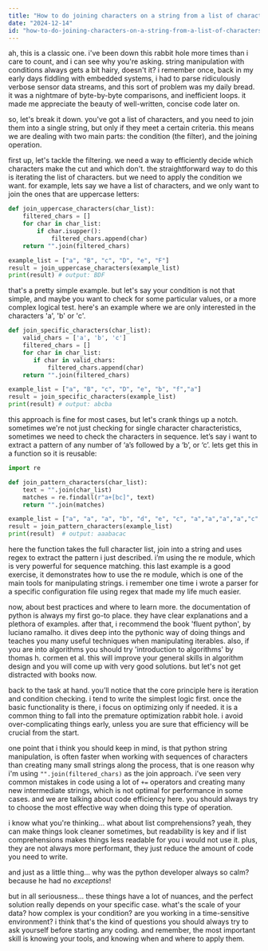 ```yaml
---
title: "How to do joining characters on a string from a list of characters with a certain condition?"
date: "2024-12-14"
id: "how-to-do-joining-characters-on-a-string-from-a-list-of-characters-with-a-certain-condition"
---
```


ah, this is a classic one. i've been down this rabbit hole more times than i care to count, and i can see why you're asking. string manipulation with conditions always gets a bit hairy, doesn't it? i remember once, back in my early days fiddling with embedded systems, i had to parse ridiculously verbose sensor data streams, and this sort of problem was my daily bread. it was a nightmare of byte-by-byte comparisons, and inefficient loops. it made me appreciate the beauty of well-written, concise code later on.

so, let's break it down. you've got a list of characters, and you need to join them into a single string, but only if they meet a certain criteria. this means we are dealing with two main parts: the condition (the filter), and the joining operation.

first up, let's tackle the filtering. we need a way to efficiently decide which characters make the cut and which don't. the straightforward way to do this is iterating the list of characters. but we need to apply the condition we want. for example, lets say we have a list of characters, and we only want to join the ones that are uppercase letters:

```python
def join_uppercase_characters(char_list):
    filtered_chars = []
    for char in char_list:
        if char.isupper():
            filtered_chars.append(char)
    return "".join(filtered_chars)

example_list = ["a", "B", "c", "D", "e", "F"]
result = join_uppercase_characters(example_list)
print(result) # output: BDF
```

that's a pretty simple example. but let's say your condition is not that simple, and maybe you want to check for some particular values, or a more complex logical test. here's an example where we are only interested in the characters 'a', 'b' or 'c'.

```python
def join_specific_characters(char_list):
    valid_chars = ['a', 'b', 'c']
    filtered_chars = []
    for char in char_list:
       if char in valid_chars:
           filtered_chars.append(char)
    return "".join(filtered_chars)

example_list = ["a", "B", "c", "D", "e", "b", "f","a"]
result = join_specific_characters(example_list)
print(result) # output: abcba
```
this approach is fine for most cases, but let's crank things up a notch. sometimes we're not just checking for single character characteristics, sometimes we need to check the characters in sequence. let’s say i want to extract a pattern of any number of ‘a’s followed by a ‘b’, or ‘c’. lets get this in a function so it is reusable:

```python
import re

def join_pattern_characters(char_list):
    text = "".join(char_list)
    matches = re.findall(r"a+[bc]", text)
    return "".join(matches)

example_list = ["a", "a", "a", "b", "d", "e", "c", "a","a","a","a","c","b", "a", "a", "b"]
result = join_pattern_characters(example_list)
print(result)  # output: aaabacac
```
here the function takes the full character list, join into a string and uses regex to extract the pattern i just described. i’m using the re module, which is very powerful for sequence matching. this last example is a good exercise, it demonstrates how to use the re module, which is one of the main tools for manipulating strings. i remember one time i wrote a parser for a specific configuration file using regex that made my life much easier.

now, about best practices and where to learn more. the documentation of python is always my first go-to place. they have clear explanations and a plethora of examples. after that, i recommend the book 'fluent python', by luciano ramalho. it dives deep into the pythonic way of doing things and teaches you many useful techniques when manipulating iterables. also, if you are into algorithms you should try 'introduction to algorithms' by thomas h. cormen et al. this will improve your general skills in algorithm design and you will come up with very good solutions. but let's not get distracted with books now.

back to the task at hand. you’ll notice that the core principle here is iteration and condition checking. i tend to write the simplest logic first. once the basic functionality is there, i focus on optimizing only if needed. it is a common thing to fall into the premature optimization rabbit hole. i avoid over-complicating things early, unless you are sure that efficiency will be crucial from the start.

one point that i think you should keep in mind, is that python string manipulation, is often faster when working with sequences of characters than creating many small strings along the process, that is one reason why i'm using `"".join(filtered_chars)` as the join approach. i’ve seen very common mistakes in code using a lot of `+=` operators and creating many new intermediate strings, which is not optimal for performance in some cases. and we are talking about code efficiency here. you should always try to choose the most effective way when doing this type of operation.

i know what you're thinking... what about list comprehensions? yeah, they can make things look cleaner sometimes, but readability is key and if list comprehensions makes things less readable for you i would not use it. plus, they are not always more performant, they just reduce the amount of code you need to write.

and just as a little thing... why was the python developer always so calm? because he had no *exceptions*!

but in all seriousness... these things have a lot of nuances, and the perfect solution really depends on your specific case. what's the scale of your data? how complex is your condition? are you working in a time-sensitive environment? i think that's the kind of questions you should always try to ask yourself before starting any coding. and remember, the most important skill is knowing your tools, and knowing when and where to apply them.
